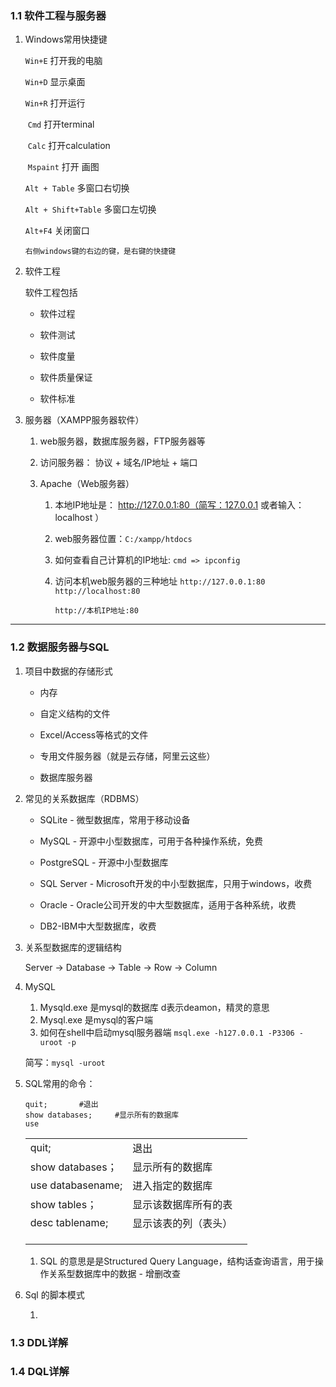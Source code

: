 ### 1.1 软件工程与服务器

1. Windows常用快捷键 

   `Win+E` 打开我的电脑  

   `Win+D` 显示桌面 

   `Win+R` 打开运行 

   ​	`Cmd` 打开terminal 

   ​	`Calc` 打开calculation 

   ​	`Mspaint` 打开 画图 

   `Alt + Table` 多窗口右切换 

   `Alt + Shift+Table` 多窗口左切换 

   `Alt+F4` 关闭窗口 

   `右侧windows键的右边的键，是右键的快捷键` 

2. 软件工程 

   软件工程包括 

   - 软件过程 

   - 软件测试 

   - 软件度量 

   - 软件质量保证 

   - 软件标准 

3. 服务器（XAMPP服务器软件） 
   1. web服务器，数据库服务器，FTP服务器等 

   2. 访问服务器： 协议 + 域名/IP地址 + 端口 

   3. Apache（Web服务器） 

      1. 本地IP地址是： http://127.0.0.1:80（简写：127.0.0.1 或者输入： localhost ） 

      2. web服务器位置：`C:/xampp/htdocs` 

      3. 如何查看自己计算机的IP地址:  `cmd => ipconfig `

      4. 访问本机web服务器的三种地址 
         `http://127.0.0.1:80 `
         `http://localhost:80`

         `http://本机IP地址:80`

-----

### 1.2 数据服务器与SQL

1. 项目中数据的存储形式 
    - 内存 

    - 自定义结构的文件 

    - Excel/Access等格式的文件 
    - 专用文件服务器（就是云存储，阿里云这些） 
    - 数据库服务器 

2. 常见的关系数据库（RDBMS） 
   - SQLite - 微型数据库，常用于移动设备 

   - MySQL - 开源中小型数据库，可用于各种操作系统，免费 

   - PostgreSQL - 开源中小型数据库 

   - SQL Server - Microsoft开发的中小型数据库，只用于windows，收费 

   - Oracle - Oracle公司开发的中大型数据库，适用于各种系统，收费 

   - DB2-IBM中大型数据库，收费 

3. 关系型数据库的逻辑结构 

    Server -> Database -> Table -> Row -> Column 

4. MySQL 

    1. Mysqld.exe 是mysql的数据库 d表示deamon，精灵的意思 
    2. Mysql.exe 是mysql的客户端
    3. 如何在shell中启动mysql服务器端 
       `msql.exe -h127.0.0.1 -P3306 -uroot -p `

    简写：` mysql -uroot `

5. SQL常用的命令：

    ```shell
    quit;		#退出
    show databases;		#显示所有的数据库
    use 
    ```

    

    

    |                   |                      |      |
    | ----------------- | -------------------- | ---- |
    | quit;             | 退出                 |      |
    | show databases；  | 显示所有的数据库     |      |
    | use databasename; | 进入指定的数据库     |      |
    | show tables；     | 显示该数据库所有的表 |      |
    | desc tablename;   | 显示该表的列（表头） |      |
    |                   |                      |      |
    |                   |                      |      |
    |                   |                      |      |

    1. SQL 的意思是是Structured Query Language，结构话查询语言，用于操作关系型数据库中的数据 - 增删改查 

6. Sql 的脚本模式 

   1.  

### 1.3 DDL详解

### 1.4 DQL详解



